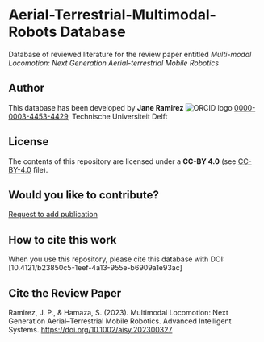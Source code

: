 # Aerial-Terrestrial-Multimodal-Robots Database
Database of reviewed literature for the review paper entitled _Multi-modal Locomotion: Next Generation Aerial-terrestrial Mobile Robotics_

## Author
This database has been developed by 
**Jane Ramirez** ![ORCID logo](https://info.orcid.org/wp-content/uploads/2019/11/orcid_16x16.png) [0000-0003-4453-4429](https://orcid.org/0000-0003-4453-4429), Technische Universiteit Delft

## License
The contents of this repository are licensed under a **CC-BY 4.0** (see [CC-BY-4.0](license.txt) file).

## Would you like to contribute?
[Request to add publication](https://forms.gle/3sGY15kSz9aD74LS8)

## How to cite this work
When you use this repository, please cite this database with DOI:[10.4121/b23850c5-1eef-4a13-955e-b6909a1e93ac]

## Cite the Review Paper
Ramirez, J. P., & Hamaza, S. (2023). Multimodal Locomotion: Next Generation Aerial–Terrestrial Mobile Robotics. Advanced Intelligent Systems. https://doi.org/10.1002/aisy.202300327
